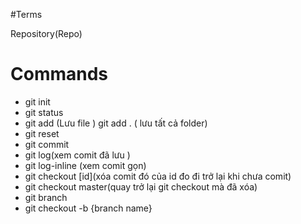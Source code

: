 #Terms

Repository(Repo)

# Commands
- git init
- git status
- git add (Lưu file ) git add . ( lưu tất cả folder)
- git reset
- git commit
- git log(xem comit đã lưu )
- git log-inline (xem comit gọn)
- git checkout [id](xóa comit đó của id đo đi trở lại khi chưa comit)
- git checkout master(quay trở lại git checkout mà đã xóa)
- git branch 
- git checkout -b {branch name}